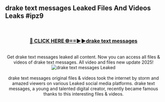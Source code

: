 ## drake text messages Leaked Files And Videos Leaks #ipz9
<br>
<div align="center">
<h3><a href="https://watchclip.my.id/drake text messages" rel="nofollow">🔴 CLICK HERE 🌐==►►drake text messages</a></h3>
<br>
Get drake text messages leaked all content. Now you can access all files & videos of drake text messages. All video and files new update 2025!
<br>
<a href="https://watchclip.my.id/drake text messages" rel="nofollow" data-target="animated-image.originalLink"><img src="https://i.ibb.co.com/WyWwxjT/player-gif2.gif" alt="drake text messages Leaked" style="max-width: 100%; display: inline-block;" data-target="animated-image.originalImage"></a>
<br><br>
drake text messages original files & videos took the internet by storm and amazed viewers on various Leaked social media platforms. drake text messages, a young and talented digital creator, recently became famous thanks to this interesting files & videos.
</div>
<br>